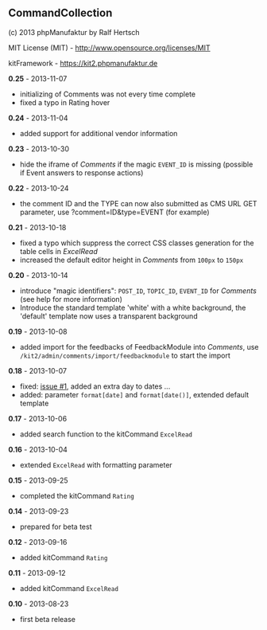 ## CommandCollection ##

(c) 2013 phpManufaktur by Ralf Hertsch

MIT License (MIT) - <http://www.opensource.org/licenses/MIT>

kitFramework - <https://kit2.phpmanufaktur.de>

**0.25** - 2013-11-07

* initializing of Comments was not every time complete
* fixed a typo in Rating hover

**0.24** - 2013-11-04

* added support for additional vendor information

**0.23** - 2013-10-30

* hide the iframe of *Comments* if the magic `EVENT_ID` is missing (possible if Event answers to response actions)

**0.22** - 2013-10-24

* the comment ID and the TYPE can now also submitted as CMS URL GET parameter, use ?comment=ID&type=EVENT (for example)

**0.21** - 2013-10-18

* fixed a typo which suppress the correct CSS classes generation for the table cells in *ExcelRead*
* increased the default editor height in *Comments* from `100px` to `150px`

**0.20** - 2013-10-14

* introduce "magic identifiers": `POST_ID`, `TOPIC_ID`, `EVENT_ID` for *Comments* (see help for more information) 
* Introduce the standard template 'white' with a white background, the 'default' template now uses a transparent background

**0.19** - 2013-10-08

* added import for the feedbacks of FeedbackModule into *Comments*, use `/kit2/admin/comments/import/feedbackmodule` to start the import

**0.18** - 2013-10-07

* fixed: [issue #1](https://github.com/phpManufaktur/kfCommandCollection/issues/1), added an extra day to dates ...
* added: parameter `format[date]` and `format[date()]`, extended default template

**0.17** - 2013-10-06

* added search function to the kitCommand `ExcelRead`

**0.16** - 2013-10-04

* extended `ExcelRead` with formatting parameter

**0.15** - 2013-09-25

* completed the kitCommand `Rating`

**0.14** - 2013-09-23

* prepared for beta test

**0.12** - 2013-09-16

* added kitCommand `Rating`

**0.11** - 2013-09-12

* added kitCommand `ExcelRead`

**0.10** - 2013-08-23

* first beta release
